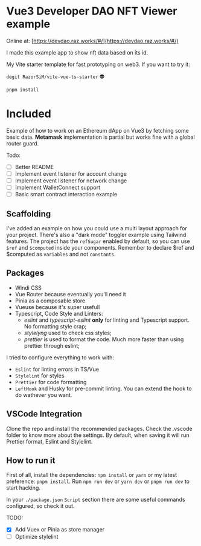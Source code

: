 # Vue3 Developer DAO NFT Viewer example

Online at: [https://devdao.raz.works/#/](https://devdao.raz.works/#/)

I made this example app to show nft data based on its id.

My Vite starter template for fast prototyping on web3. If you want to try it:

`degit RazorSiM/vite-vue-ts-starter` 👽

`pnpm install`

# Included

Example of how to work on an Ethereum dApp on Vue3 by fetching some basic data.
**Metamask** implementation is partial but works fine with a global router guard.

Todo:
- [ ] Better README
- [ ] Implement event listener for account change
- [ ] Implement event listener for network change
- [ ] Implement WalletConnect support
- [ ] Basic smart contract interaction example

## Scaffolding

I've added an example on how you could use a multi layout approach for your project. There's also a "dark mode" toggler example using Tailwind features.
The project has the `refSugar` enabled by default, so you can use `$ref` and `$computed` inside your components. Remember to declare $ref and $computed as `variables` and not `constants`.

## Packages

- Windi CSS
- Vue Router because eventually you'll need it
- Pinia as a composable store
- Vueuse because it's super usefull
- Typescript, Code Style and Linters:
  - _eslint_ and _typescript-eslint_ **only** for linting and Typescript support. No formatting style crap;
  - _stylelyng_ used to check css styles;
  - _prettier_ is used to format the code. Much more faster than using prettier through eslint;

I tried to configure everything to work with:

- `Eslint` for linting errors in TS/Vue
- `Stylelint` for styles
- `Prettier` for code formatting
- `LeftHook` and Husky for pre-commit linting. You can extend the hook to do wathever you want.

## VSCode Integration

Clone the repo and install the recommended packages. Check the .vscode folder to know more about the settings. By default, when saving it will run Prettier format, Eslint and Stylelint.

## How to run it

First of all, install the dependencies: `npm install` or `yarn` or my latest preference: `pnpm install`.
Run `npm run dev` or `yarn dev` or `pnpm run dev` to start hacking.

In your `./package.json` `Script` section there are some useful commands configured, so check it out.

TODO:

- [x] Add Vuex or Pinia as store manager
- [ ] Optimize stylelint
